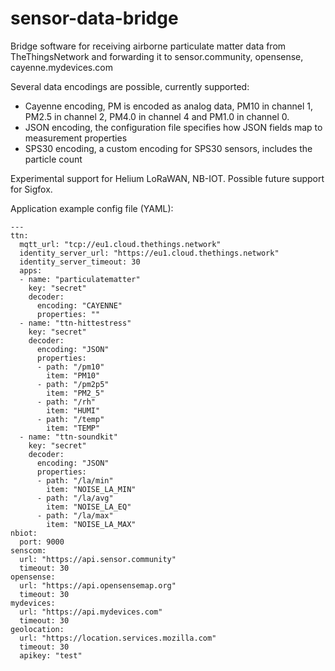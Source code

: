 # sensor-data-bridge
Bridge software for receiving airborne particulate matter data from TheThingsNetwork
and forwarding it to sensor.community, opensense, cayenne.mydevices.com

Several data encodings are possible, currently supported:
* Cayenne encoding, PM is encoded as analog data, PM10 in channel 1, PM2.5 in channel 2, PM4.0 in channel 4 and PM1.0 in channel 0.
* JSON encoding, the configuration file specifies how JSON fields map to measurement properties
* SPS30 encoding, a custom encoding for SPS30 sensors, includes the particle count

Experimental support for Helium LoRaWAN, NB-IOT. Possible future support for Sigfox.

Application example config file (YAML):

~~~~
---
ttn:
  mqtt_url: "tcp://eu1.cloud.thethings.network"
  identity_server_url: "https://eu1.cloud.thethings.network"
  identity_server_timeout: 30
  apps:
  - name: "particulatematter"
    key: "secret"
    decoder:
      encoding: "CAYENNE"
      properties: ""
  - name: "ttn-hittestress"
    key: "secret"
    decoder:
      encoding: "JSON"
      properties:
      - path: "/pm10"
        item: "PM10"
      - path: "/pm2p5"
        item: "PM2_5"
      - path: "/rh"
        item: "HUMI"
      - path: "/temp"
        item: "TEMP"
  - name: "ttn-soundkit"
    key: "secret"
    decoder:
      encoding: "JSON"
      properties:
      - path: "/la/min"
        item: "NOISE_LA_MIN"
      - path: "/la/avg"
        item: "NOISE_LA_EQ"
      - path: "/la/max"
        item: "NOISE_LA_MAX"
nbiot:
  port: 9000
senscom:
  url: "https://api.sensor.community"
  timeout: 30
opensense:
  url: "https://api.opensensemap.org"
  timeout: 30
mydevices:
  url: "https://api.mydevices.com"
  timeout: 30
geolocation:
  url: "https://location.services.mozilla.com"
  timeout: 30
  apikey: "test"
~~~~
